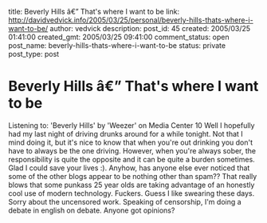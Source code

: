 title: Beverly Hills â€” That's where I want to be
link: http://davidvedvick.info/2005/03/25/personal/beverly-hills-thats-where-i-want-to-be/
author: vedvick
description: 
post_id: 45
created: 2005/03/25 01:41:00
created_gmt: 2005/03/25 09:41:00
comment_status: open
post_name: beverly-hills-thats-where-i-want-to-be
status: private
post_type: post

# Beverly Hills â€” That's where I want to be

Listening to: 'Beverly Hills' by 'Weezer' on Media Center 10 Well I hopefully had my last night of driving drunks around for a while tonight. Not that I mind doing it, but it's nice to know that when you're out drinking you don't have to always be the one driving. However, when you're always sober, the responsibility is quite the opposite and it can be quite a burden sometimes. Glad I could save your lives :). Anyhow, has anyone else ever noticed that some of the other blogs appear to be nothing other than spam?? That really blows that some punkass 25 year olds are taking advantage of an honestly cool use of modern technology. Fuckers. Guess I like swearing these days. Sorry about the uncensored work. Speaking of censorship, I'm doing a debate in english on debate. Anyone got opinions?